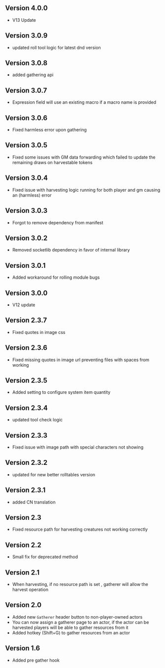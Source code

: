 ## Version 4.0.0
- V13 Update

## Version 3.0.9
- updated roll tool logic for latest dnd version

## Version 3.0.8
- added gathering api

## Version 3.0.7
- Expression field will use an existing macro if a macro name is provided

## Version 3.0.6
- Fixed harmless error upon gathering

## Version 3.0.5
- Fixed some issues with GM data forwarding which failed to update the remaining draws on harvestable tokens

## Version 3.0.4
- Fixed issue with harvesting logic running for both player and gm causing an (harmless) error

## Version 3.0.3
- Forgot to remove dependency from manifest

## Version 3.0.2
- Removed socketlib dependency in favor of internal library

## Version 3.0.1
- Added workaround for rolling module bugs

## Version 3.0.0
- V12 update

## Version 2.3.7
- Fixed quotes in image css

## Version 2.3.6
- Fixed missing quotes in image url preventing files with spaces from working

## Version 2.3.5
- Added setting to configure system item quantity

## Version 2.3.4
- updated tool check logic

## Version 2.3.3
- Fixed issue with image path with special characters not showing

## Version 2.3.2
- updated for new better rolltables version

## Version 2.3.1
- added CN translation

## Version 2.3
- Fixed resource path for harvesting creatures not working correctly

## Version 2.2
- Small fix for deprecated method

## Version 2.1
- When harvesting, if no resource path is set , gatherer will allow the harvest operation

## Version 2.0
- Added new `Gatherer` header button to non-player-owned actors
- You can now assign a gatherer page to an actor, if the actor can be harvested players will be able to gather resources from it
- Added hotkey (Shift+G) to gather resources from an actor

## Version 1.6
- Added pre gather hook

